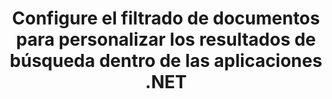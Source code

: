 ---
############################# Static ############################
layout: "auto-gen-gist"
draft: false
path: "es/search/net/filters/dotx/"
otherformats: PDF DOC DOT DOCX DOCM DOTM TXT ODT OTT RTF XLS XLT XLSX XLSM XLSB XLTX XLTM XLA XLAM ODS OTS CSV TSV XML PPT PPS POT PPTX PPTM POTX POTM PPSX PPSM ODP PST OST EML EMLX MSG ONE ZIP XHTML MHTML MD CHM EPUB  FB2 

############################# Head ############################
head_title: "Personalice los resultados de búsqueda configurando el filtrado de documentos en las aplicaciones .NET"
head_description: "GroupDocs.Search .NET API permite a los desarrolladores de software buscar documentos de DOTX Documents y personalizar los resultados de la búsqueda mediante la aplicación de filtrado de documentos en aplicaciones .NET."

############################# Header ############################
title: "Configure el filtrado de documentos para personalizar los resultados de búsqueda dentro de las aplicaciones .NET"
description: "GroupDocs.Search .NET API ayuda a las profesiones de software a agregar capacidades de búsqueda de documentos y personalizar el resultado de la búsqueda mediante la aplicación de filtrado de documentos dentro de sus aplicaciones .NET."

######################### Download Button #######################
button:
    enable: true

############################# About ############################
about:
    enable: true
    title: "¿Cómo aplicar el filtrado de documentos en los resultados de búsqueda a través de .NET?"
    content: |
       El filtrado es una técnica muy útil que permite a los usuarios inspeccionar y procesar la funcionalidad. El filtrado de documentos ofrece a los usuarios una manera fácil de navegar por sus resultados y encontrar lo que buscan. También da a los usuarios el poder de limitar su búsqueda a una determinada sección o un tipo de documento en particular. GroupDocs.Search for .NET es una API de búsqueda de documentos de alto rendimiento y rica en funciones que permite a los desarrolladores de software crear aplicaciones que pueden lograr la búsqueda e indexación de texto. Admite algunos de los formatos de documentos más populares, como PDF, HTML, correo electrónico de Outlook, Microsoft Office Word, hojas de cálculo de Excel, presentaciones de PowerPoint, MSG de Outlook, PST y muchos más. La API es totalmente compatible con la configuración de archivos de documentos para los resultados de búsqueda. Puede usar varios tipos de archivadores para personalizar los resultados de su búsqueda, como filtros de ruta de archivo, filtro de extensión de archivo, filtro de atributos y muchos más. También es posible combinar filtros de documentos de búsqueda utilizando el operador booleano AND, OR & NOT, etc.

############################# content ############################
steps:
    enable: true
    block:
    - title_left: "Establecer filtro de documentos en la búsqueda de documentos DOTX a través de .NET"
      content_left: |
       GroupDocs.Search .NET API ayuda a los desarrolladores de software a agregar capacidades de búsqueda dentro de su aplicación .NET. El siguiente ejemplo de código .NET demuestra cómo aplicar el filtro de documentos en la búsqueda de varios tipos de documentos con solo un par de líneas de código.

      title_right: "Aplicar filtro de documentos en la búsqueda de documentos DOTX"
      content_right: |
       * Primero debe especificar la ruta a la carpeta de índice y la carpeta de documentos.
       * Crear un índice en la carpeta especificada llamando a la instancia de la clase [Índice](https://apireference.groupdocs.com/search/net/groupdocs.search/index/constructors/2)
       * Indexación de documentos de la carpeta especificada llamando al método [Search](https://apireference.groupdocs.com/search/net/groupdocs.search/index/methods/search)
       * Crear un objeto de opciones de búsqueda [SearchOptions](https://apireference.groupdocs.com/search/net/groupdocs.search.options/searchoptions)
       * Configure el filtro de documentos llamando a [SearchDocumentFilter](https://apireference.groupdocs.com/search/net/groupdocs.search.options/searchoptions/properties/searchdocumentfilter)
       * Comience a buscar y muestre los resultados de búsqueda
        
      gisthash: "77cafabe4e9c9256217b4326e26a59d0"
      gistfile: "set_document_filter_in_search_dotnet.cs"

    - title_left: "Cómo combinar filtros de documentos de búsqueda a través de .NET"
      content_left: |
        GroupDocs.Search for .NET permite a los programadores de software combinar filtros de documentos de búsqueda durante la búsqueda para controlar cuál de los documentos encontrados debe devolverse como resultado de la búsqueda dentro de la aplicación C# .NET. Los siguientes ejemplos de código .NET muestran cómo combinar filtros de documentos de búsqueda mediante operadores booleanos AND, OR, NOT, etc. dentro de aplicaciones C#.

      title_right: "Combinar filtros de documentos de búsqueda en la búsqueda de archivos DOTX"
      content_right: |
       * Primero debe especificar la ruta a la carpeta de índice y la carpeta de documentos.
       * Crear un filtro compuesto AND que devuelva todos los documentos FB2 y EPUB que tengan la palabra 'Einstein' en sus rutas completas
       * Cree filter1 llamando a [SearchDocumentFilter](https://apireference.groupdocs.com/search/net/groupdocs.search.options/searchoptions/properties/searchdocumentfilter)
       * Cree filter2 llamando a [SearchDocumentFilter](https://apireference.groupdocs.com/search/net/groupdocs.search.options/searchoptions/properties/searchdocumentfilter)
       * Combine filtros llamando al método [andFilter](https://apireference.groupdocs.com/search/net/groupdocs.search.options/searchdocumentfilter/methods/createand)
       * Creación de un filtro compuesto OR que devuelve todos los DOC, DOCX, PDF y todos los documentos que tienen la palabra Einstein en sus rutas completas
       * Cree filter3 llamando a [SearchDocumentFilter](https://apireference.groupdocs.com/search/net/groupdocs.search.options/searchoptions/properties/searchdocumentfilter)
       * Cree filter4 llamando a [SearchDocumentFilter](https://apireference.groupdocs.com/search/net/groupdocs.search.options/searchoptions/properties/searchdocumentfilter)
       * Combine filtros llamando al método [orFilter](https://apireference.groupdocs.com/search/net/groupdocs.search.options/searchdocumentfilter/methods/createor)
       * Creación de un filtro que devuelve todos los documentos encontrados excepto los documentos TXT
       * Cree filter4 llamando a [SearchDocumentFilter](https://apireference.groupdocs.com/search/net/groupdocs.search.options/searchoptions/properties/searchdocumentfilter)
       * Appy Not filter llamando al método [notFilter](https://apireference.groupdocs.com/search/net/groupdocs.search.options/searchdocumentfilter/methods/createnot)

      gisthash: "db4efe513cbd34925231be10a992f23c"
      gistfile: "combine_document_filter_in_search_dotnet.cs"
      
    - title_left: "Requisitos del sistema"
      content_left: |
       GroupDocs.Search for .NET es compatible con todas las principales plataformas y sistemas operativos. Para obtener una guía completa de requisitos del sistema, visite [requisitos del sistema](https://docs.groupdocs.com/search/net/system-requirements/) antes de ejecutar el código a continuación, asegúrese de tener los siguientes requisitos previos instalados en su sistema:
         * Sistemas Operativos: Microsoft Windows, Linux, Mac OS
         * Entorno de desarrollo: Visual Studio, Xamarin, MonoDevelop, etc.
         * Marcos: .NET Framework, .NET Standard, .NET Core, Mono
         * Obtenga la última versión de GroupDocs.Search para las API de .NET de [NuGet](https://www.nuget.org/packages/GroupDocs.search/)
        
      title_right: "Por qué usar GroupDocs.Search"
      content_right: |
        * Creación de índices de búsqueda tanto en memoria como en disco.
        * Capacidad de indexación de un archivo, secuencia o estructura.
        * Soporte de indexación de documentos protegidos por contraseña.
        * Soporte para la fusión de varios índices.
        * Documento de filtro durante la indexación de búsqueda.
        * Compatibilidad con el corrector ortográfico durante la búsqueda.
        * Los caracteres combinados son totalmente compatibles
        * La combinación de diferentes tipos de búsqueda en una consulta de búsqueda.
        * Compatibilidad con búsquedas de palabras simples y expresiones regulares
        * Totalmente compatible con el reemplazo de alias en las consultas de búsqueda.

demos:
    enable: true


more_formats:
    enable: true


back_to_top:
    enable: true
---
